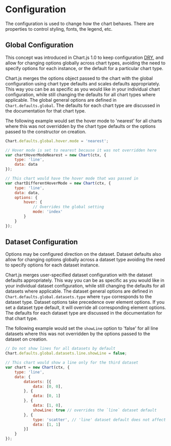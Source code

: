 # Configuration

The configuration is used to change how the chart behaves. There are properties to control styling, fonts, the legend, etc.

## Global Configuration

This concept was introduced in Chart.js 1.0 to keep configuration [DRY](https://en.wikipedia.org/wiki/Don%27t_repeat_yourself), and allow for changing options globally across chart types, avoiding the need to specify options for each instance, or the default for a particular chart type.

Chart.js merges the options object passed to the chart with the global configuration using chart type defaults and scales defaults appropriately. This way you can be as specific as you would like in your individual chart configuration, while still changing the defaults for all chart types where applicable. The global general options are defined in `Chart.defaults.global`. The defaults for each chart type are discussed in the documentation for that chart type.

The following example would set the hover mode to 'nearest' for all charts where this was not overridden by the chart type defaults or the options passed to the constructor on creation.

```javascript
Chart.defaults.global.hover.mode = 'nearest';

// Hover mode is set to nearest because it was not overridden here
var chartHoverModeNearest = new Chart(ctx, {
    type: 'line',
    data: data
});

// This chart would have the hover mode that was passed in
var chartDifferentHoverMode = new Chart(ctx, {
    type: 'line',
    data: data,
    options: {
        hover: {
            // Overrides the global setting
            mode: 'index'
        }
    }
});
```

## Dataset Configuration

Options may be configured direction on the dataset. Dataset defaults also allow for changing options globally across a dataset type avoiding the need to specify options for each dataset instance.

Chart.js merges user-specified dataset configuration with the dataset defaults appropriately. This way you can be as specific as you would like in your individual dataset configuration, while still changing the defaults for all datasets where applicable. The dataset general options are defined in `Chart.defaults.global.datasets.type` where `type` corresponds to the dataset type. Dataset options take precedence over element options. If you set a dataset type default, it will override all corresponding element options. The defaults for each dataset type are discussed in the documentation for that chart type.

The following example would set the `showLine` option to 'false' for all line datasets where this was not overridden by the options passed to the dataset on creation.

```javascript
// Do not show lines for all datasets by default
Chart.defaults.global.datasets.line.showLine = false;

// This chart would show a line only for the third dataset
var chart = new Chart(ctx, {
    type: 'line',
    data: {
        datasets: [{
            data: [0, 0],
        }, {
            data: [0, 1]
        }, {
            data: [1, 0],
            showLine: true // overrides the `line` dataset default
        }, {
            type: 'scatter', // 'line' dataset default does not affect this dataset since it's a 'scatter'
            data: [1, 1]
        }]
    }
});
```
